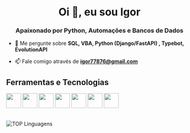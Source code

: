 <h1 align="center">Oi 👋, eu sou Igor</h1>
<h3 align="center">Apaixonado por Python, Automações e Bancos de Dados</h3>

- 💬 Me pergunte sobre **SQL, VBA, Python (Django/FastAPI) , Typebot, EvolutionAPI**

- 📫 Fale comigo através de **igor77876@gmail.com**

## Ferramentas e Tecnologias
<div >
  <img loading="lazy" src="https://cdn.jsdelivr.net/gh/devicons/devicon@latest/icons/microsoftsqlserver/microsoftsqlserver-original.svg" style="width: 40px; height: 40px;" />
  <img loading="lazy" src="https://cdn.jsdelivr.net/gh/devicons/devicon@latest/icons/python/python-original.svg" style="width: 40px; height: 40px;" />
  <img loading="lazy" src="https://cdn.jsdelivr.net/gh/devicons/devicon@latest/icons/fastapi/fastapi-original.svg" style="width: 40px; height: 40px;" />
  <img loading="lazy" src="https://cdn.jsdelivr.net/gh/devicons/devicon@latest/icons/django/django-plain.svg" style="width: 40px; height: 40px;"/>
  <img loading="lazy" src="https://cdn.jsdelivr.net/gh/devicons/devicon@latest/icons/docker/docker-original-wordmark.svg" style="width: 40px; height: 40px;" />
  <img loading="lazy" src="https://cdn.jsdelivr.net/gh/devicons/devicon@latest/icons/selenium/selenium-original.svg" style="width: 40px; height: 40px;" />
  <img loading="lazy" src="https://cdn.jsdelivr.net/gh/devicons/devicon@latest/icons/html5/html5-plain-wordmark.svg" style="width: 40px; height: 40px;" />
</div>
<br>

![TOP Linguagens](https://github-readme-stats.vercel.app/api/top-langs/?username=IgorSantRocha&layout=compact&theme=dracula)
